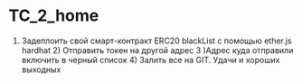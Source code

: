 # TC_2_home

1) Задеплоить свой смарт-контракт ERC20 blackList с помощью ether.js hardhat 2) Отправить токен на другой адрес 3 )Адрес куда отправили включить в черный список 4) Залить все на GIT. Удачи и хороших выходных
